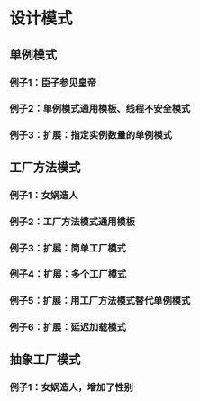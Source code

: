 # 设计模式
## 单例模式
### 例子1：臣子参见皇帝
### 例子2：单例模式通用模板、线程不安全模式
### 例子3：扩展：指定实例数量的单例模式
## 工厂方法模式
### 例子1：女娲造人
### 例子2：工厂方法模式通用模板
### 例子3：扩展：简单工厂模式
### 例子4：扩展：多个工厂模式
### 例子5：扩展：用工厂方法模式替代单例模式
### 例子6：扩展：延迟加载模式
## 抽象工厂模式
### 例子1：女娲造人，增加了性别